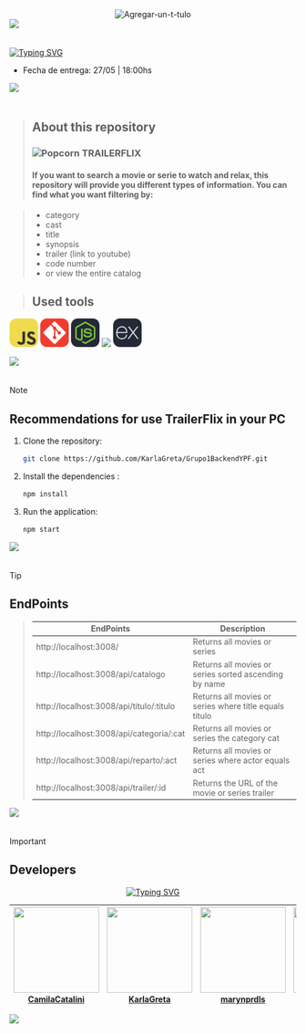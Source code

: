 <div align='center'>
<img src="https://i.ibb.co/wzphM5m/Agregar-un-t-tulo.png" alt="Agregar-un-t-tulo" border="0">
</div>
<img src="https://user-images.githubusercontent.com/73097560/115834477-dbab4500-a447-11eb-908a-139a6edaec5c.gif"><br><br>
<div> 

[![Typing SVG](https://readme-typing-svg.herokuapp.com?font=Montserrat&pause=1000&color=FFFFFFC8&background=000000CD&random=false&width=435&lines=Grupo+1+%7C+Backend+Ingenias%2B+YPF)](https://git.io/typing-svg)
</div>

- Fecha de entrega: 27/05 | 18:00hs

<img src="https://user-images.githubusercontent.com/73097560/115834477-dbab4500-a447-11eb-908a-139a6edaec5c.gif"><br><br>

> ## About this repository
> <h3> <img src="https://fonts.gstatic.com/s/e/notoemoji/latest/1f37f/512.webp" alt="Popcorn" width="25" height="25"> TRAILERFLIX </h3> 
> <h4> If you want to search a movie or serie to watch and relax, this repository will provide you different types of information. You can find what you want filtering by:
</h4>

>* category
>* cast
>* title
>* synopsis
>* trailer (link to youtube)
>* code number
>* or view the entire catalog

<div> 
   
> ## Used tools
<img src="https://github.com/tandpfun/skill-icons/blob/main/icons/JavaScript.svg" width="50">
<img src="https://github.com/tandpfun/skill-icons/blob/main/icons/Git.svg" width="50">
<img src="https://github.com/tandpfun/skill-icons/blob/main/icons/NodeJS-Dark.svg" width="50"> 
<img src="https://github.com/tandpfun/skill-icons/blob/main/icons/Npm-Dark.svg" width="50"> 
<img src="https://github.com/tandpfun/skill-icons/blob/main/icons/ExpressJS-Dark.svg" width="50" >
</div>

<img src="https://user-images.githubusercontent.com/73097560/115834477-dbab4500-a447-11eb-908a-139a6edaec5c.gif"><br><br>

>[!NOTE]
>## Recommendations for use TrailerFlix in your PC
1. Clone the repository:
   ```sh
   git clone https://github.com/KarlaGreta/Grupo1BackendYPF.git
2. Install the dependencies :
    ```sh
    npm install
3. Run the application:
    ```sh
    npm start
<img src="https://user-images.githubusercontent.com/73097560/115834477-dbab4500-a447-11eb-908a-139a6edaec5c.gif"><br><br>
>[!TIP]
>## EndPoints

>| EndPoints       | Description                       |
>|-----------------|-----------------------------------|
>| http://localhost:3008/  | Returns all  movies or series          |
>| http://localhost:3008/api/catalogo  | Returns all movies or series sorted ascending by name        |
>| http://localhost:3008/api/titulo/:titulo | Returns all movies or series where title equals titulo   |
>| http://localhost:3008/api/categoria/:cat | Returns all movies or series the category cat            |
>| http://localhost:3008/api/reparto/:act | Returns all movies or series where  actor equals act       |
>| http://localhost:3008/api/trailer/:id | Returns  the URL of the movie or series trailer            |

<img src="https://user-images.githubusercontent.com/73097560/115834477-dbab4500-a447-11eb-908a-139a6edaec5c.gif"><br><br>
>[!IMPORTANT]
>## Developers

<div align='center'> 
   
[![Typing SVG](https://readme-typing-svg.herokuapp.com?font=Montserrat&weight=300&size=15&duration=2000&pause=1000&color=FFFFFFC8&background=873AFF34&center=true&vCenter=true&random=false&width=392&height=40&lines=Karla+Chavez;Camila+Catalini;Mariana+Pasten;Melisa+Encinas)](https://git.io/typing-svg)
</div>

<div align='center'>
  
| [<img src="https://github.com/CamilaCatalini.png"  width="150" height="150"><br>CamilaCatalini](https://github.com/CamilaCatalini) | [<img src="https://github.com/KarlaGreta.png"  width="150" height="150"><br>KarlaGreta](https://github.com/KarlaGreta) | [<img src="https://github.com/marynprdls.png"  width="150" height="150"><br>marynprdls](https://github.com/marynprdls) | [<img src="https://github.com/MelEncinas.png"  width="150" height="150"><br>MelEncinas](https://github.com/MelEncinas)
|-----------------|-----------------|-----------------|-----------------|
  
</div>
<img src="https://user-images.githubusercontent.com/73097560/115834477-dbab4500-a447-11eb-908a-139a6edaec5c.gif"><br><br> 







